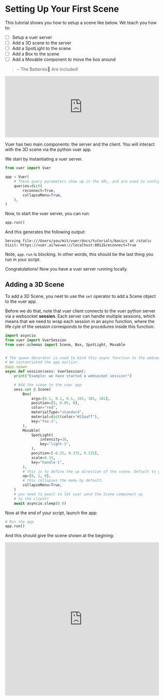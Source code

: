 

# Setting Up Your First Scene

This tutorial shows you how to setup a scene like below. We teach you how to:
- [ ] Setup a vuer server
- [ ] Add a 3D scene to the server
- [ ] Add a SpotLight to the scene
- [ ] Add a Box to the scene
- [ ] Add a Movable component to move the box around

> – The Batteries🔋 Are Included!

<iframe src="https://vuer.ai/?ws=ws%3A%2F%2Flocalhost%3A8012&reconnect=True&collapseMenu=True&scene=3gAIqGNoaWxkcmVukt4ACKhjaGlsZHJlbpCjdGFno0JveKNrZXmlZm94LTGkYXJnc5bLP7mZmaAAAADLP7mZmaAAAADLP7mZmaAAAABlZWWocG9zaXRpb26TAMs%2FqZmZoAAAAAClY29sb3KjcmVkrG1hdGVyaWFsVHlwZahzdGFuZGFyZKhtYXRlcmlhbN4AAaVjb2xvcqcjMjNhYWZm3gAFqGNoaWxkcmVukd4ABKhjaGlsZHJlbpCjdGFnqVNwb3RMaWdodKNrZXmnbGlnaHQtMalpbnRlbnNpdHkKo3RhZ6dNb3ZhYmxlo2tleahoYW5kbGUtMahwb3NpdGlvbpPLv9AAAAAAAADLP9gAAAAAAADLP8AAAAAAAAClc2NhbGXLP8MzM0AAAACjdGFnpVNjZW5lo2tleaExonVwkwABAKxjb2xsYXBzZU1lbnXDq3Jhd0NoaWxkcmVukKxodG1sQ2hpbGRyZW6QqmJnQ2hpbGRyZW6Q" width="100%" height="200px" frameborder="0"></iframe>

Vuer has two main components: the server and the client. You will interact with the 3D scene via the python vuer app.

We start by instantiating a vuer server. 

```python
from vuer import Vuer

app = Vuer(
    # These query parameters show up in the URL, and are used to configure the scene.
    queries=dict(
        reconnect=True,
        collapseMenu=True,
    ),
)
```

Now, to start the vuer server, you can run:

```python
app.run()
```

And this generates the following output:

```shell
Serving file:///Users/you/mit/vuer/docs/tutorials/basics at /static
Visit: https://vuer.ai?ws=ws://localhost:8012&reconnect=True
```
Note, `app.run` is blocking. In other words, this should be the last thing
you run in your script.

Congratulations! Now you have a vuer server running locally.

## Adding a 3D Scene

To add a 3D Scene, you neet to use the `set` operator to add a Scene object to the vuer app.

Before we do that, note that vuer client connects to the vuer python server via a websocket
**session**. Each server can handle multiple sessions, which means that we need to wrap each
session in an async function, where the life cyle of the session corresponds to the procedures
inside this function:

```python
import asyncio
from vuer import VuerSession
from vuer.schemas import Scene, Box, SpotLight, Movable


# The spawn decorator is used to bind this async function to the websocket session.
# We instantiated the app earlier.
@app.spawn
async def session(sess: VuerSession):
    print("Example: we have started a websocket session!")

    # Add the scene to the vuer app
    sess.set @ Scene(
        Box(
            args=[0.1, 0.1, 0.1, 101, 101, 101],
            position=[0, 0.05, 0],
            color="red",
            materialType="standard",
            material=dict(color="#23aaff"),
            key="fox-1",
        ),
        Movable(
            SpotLight(
                intensity=10,
                key="light-1",
            ),
            position=[-0.25, 0.375, 0.125],
            scale=0.15,
            key="handle-1",
        ),
        # this is to define the up direction of the scene. Default to y up (0, 1, 0)
        up=[0, 1, 0],
        # this collapses the memu by default.
        collapseMenu=True,
    )
    # you need to await to let vuer send the Scene component up
    # to the client!
    await asyncio.sleep(0.0)
```


Now at the end of your script, launch the app:

```python
# Run the app
app.run()
```

And this should give the scene shown at the begining:
<iframe src="https://vuer.ai/?ws=ws%3A%2F%2Flocalhost%3A8012&reconnect=True&collapseMenu=True&scene=3gAIqGNoaWxkcmVukt4ACKhjaGlsZHJlbpCjdGFno0JveKNrZXmlZm94LTGkYXJnc5bLP7mZmaAAAADLP7mZmaAAAADLP7mZmaAAAABlZWWocG9zaXRpb26TAMs%2FqZmZoAAAAAClY29sb3KjcmVkrG1hdGVyaWFsVHlwZahzdGFuZGFyZKhtYXRlcmlhbN4AAaVjb2xvcqcjMjNhYWZm3gAFqGNoaWxkcmVukd4ABKhjaGlsZHJlbpCjdGFnqVNwb3RMaWdodKNrZXmnbGlnaHQtMalpbnRlbnNpdHkKo3RhZ6dNb3ZhYmxlo2tleahoYW5kbGUtMahwb3NpdGlvbpPLv9AAAAAAAADLP9gAAAAAAADLP8AAAAAAAAClc2NhbGXLP8MzM0AAAACjdGFnpVNjZW5lo2tleaExonVwkwABAKxjb2xsYXBzZU1lbnXDq3Jhd0NoaWxkcmVukKxodG1sQ2hpbGRyZW6QqmJnQ2hpbGRyZW6Q" width="100%" height="500px" frameborder="0"></iframe>
